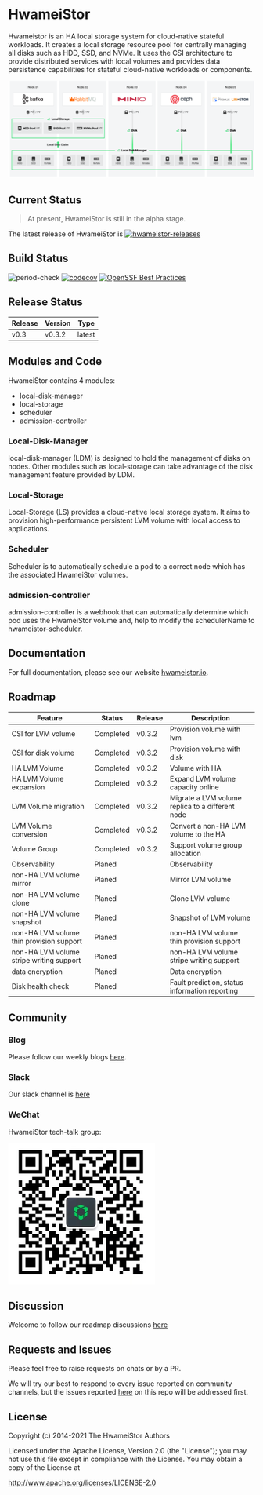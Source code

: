 # HwameiStor

Hwameistor is an HA local storage system for cloud-native stateful workloads. It creates a local storage resource pool for centrally managing all disks such as HDD, SSD, and NVMe. It uses the CSI architecture to provide distributed services with local volumes and provides data persistence capabilities for stateful cloud-native workloads or components.

![System architecture](charts/hwameistor/hwameistor/architecture.png)

## Current Status
>At present, HwameiStor is still in the alpha stage.

The latest release of HwameiStor is [![hwameistor-releases](https://img.shields.io/github/v/release/hwameistor/hwameistor.svg?include_prereleases)](https://github.com/hwameistor/hwameistor/releases)

## Build Status
![period-check](https://github.com/hwameistor/hwameistor/actions/workflows/period-check.yml/badge.svg) [![codecov](https://codecov.io/gh/hwameistor/hwameistor/branch/main/graph/badge.svg?token=AWRUI46FEX)](https://codecov.io/gh/hwameistor/hwameistor) [![OpenSSF Best Practices](https://bestpractices.coreinfrastructure.org/projects/5685/badge)](https://bestpractices.coreinfrastructure.org/projects/5685)

## Release Status
| Release  | Version | Type   |
|----------|---------|--------|
| v0.3     | v0.3.2  | latest |

## Modules and Code

HwameiStor contains 4 modules:
* local-disk-manager
* local-storage
* scheduler
* admission-controller

### Local-Disk-Manager
local-disk-manager (LDM) is designed to hold the management of disks on nodes.
Other modules such as local-storage can take advantage of the disk management feature provided by LDM.

### Local-Storage
Local-Storage (LS) provides a cloud-native local storage system. It aims to provision high-performance persistent LVM volume with local access to applications.

### Scheduler
Scheduler is to automatically schedule a pod to a correct node which has the associated HwameiStor volumes.

### admission-controller
admission-controller is a webhook that can automatically determine which pod uses the HwameiStor volume and, help to modify the schedulerName to hwameistor-scheduler.

## Documentation

For full documentation, please see our website [hwameistor.io](https://hwameistor.io/docs/intro).

## Roadmap
| Feature                                  	| Status    	| Release 	|  Description                                     	|
|------------------------------------------	|-----------	|---------	|--------------------------------------------------	|
| CSI for LVM volume                       	| Completed 	| v0.3.2  	| Provision volume with lvm                        	|
| CSI for disk volume                      	| Completed 	| v0.3.2  	| Provision volume with disk                       	|
| HA LVM Volume                            	| Completed 	| v0.3.2  	| Volume with HA                                   	|
| HA LVM Volume expansion                  	| Completed 	| v0.3.2  	| Expand LVM volume capacity online                	|
| LVM Volume migration                     	| Completed 	| v0.3.2  	| Migrate a LVM volume replica to a different node 	|
| LVM Volume conversion                    	| Completed 	| v0.3.2  	| Convert a non-HA LVM volume to the HA            	|
| Volume Group                             	| Completed 	| v0.3.2  	| Support volume group allocation                  	|
| Observability                            	| Planed    	|         	| Observability                                    	|
| non-HA LVM volume mirror                 	| Planed    	|         	| Mirror LVM volume                                	|
| non-HA LVM volume clone                  	| Planed    	|         	| Clone LVM volume                                 	|
| non-HA LVM volume snapshot               	| Planed    	|         	| Snapshot of LVM volume                           	|
| non-HA LVM volume thin provision support 	| Planed    	|         	| non-HA LVM volume thin provision support         	|
| non-HA LVM volume stripe writing support 	| Planed    	|         	| non-HA LVM volume stripe writing support         	|
| data encryption                          	| Planed    	|         	| Data encryption                                  	|
| Disk health check                        	| Planed    	|         	| Fault prediction, status information reporting   	|


## Community

### Blog

Please follow our weekly blogs [here](https://hwameistor.io/blog).

### Slack

Our slack channel is [here](https://join.slack.com/t/hwameistor/shared_invite/zt-1dkabcq2c-KIRBJDBc_GgZZfeLrooK6g)

### WeChat
HwameiStor tech-talk group:

![QR code for Wechat](charts/hwameistor/hwameistor/wechat.png)

## Discussion

Welcome to follow our roadmap discussions [here](https://github.com/hwameistor/hwameistor/discussions)

## Requests and Issues

Please feel free to raise requests on chats or by a PR.  

We will try our best to respond to every issue reported on community channels, but the issues reported [here](https://github.com/hwameistor/hwameistor/discussions) on this repo will be addressed first.

## License

Copyright (c) 2014-2021 The HwameiStor Authors

Licensed under the Apache License, Version 2.0 (the "License"); you may not use this file except in compliance with the License. You may obtain a copy of the License at

http://www.apache.org/licenses/LICENSE-2.0

